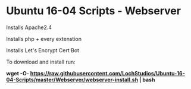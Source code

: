 # Ubuntu 16-04 Scripts - Webserver
Installs Apache2.4

Installs php + every extenstion

Installs Let's Encrypt Cert Bot

To download and install run:

**wget -O- https://raw.githubusercontent.com/LochStudios/Ubuntu-16-04-Scripts/master/Webserver/webserver-install.sh | bash**